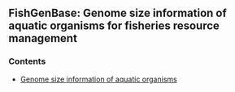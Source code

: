 ## FishGenBase: Genome size information of aquatic organisms for fisheries resource management

### Contents

* [Genome size information of aquatic organisms](fishes_genome_size.csv)


